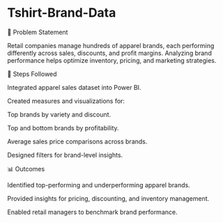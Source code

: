 # Tshirt-Brand-Data
📝 Problem Statement

Retail companies manage hundreds of apparel brands, each performing differently across sales, discounts, and profit margins. Analyzing brand performance helps optimize inventory, pricing, and marketing strategies.

🔎 Steps Followed

Integrated apparel sales dataset into Power BI.

Created measures and visualizations for:

Top brands by variety and discount.

Top and bottom brands by profitability.

Average sales price comparisons across brands.

Designed filters for brand-level insights.

📊 Outcomes

Identified top-performing and underperforming apparel brands.

Provided insights for pricing, discounting, and inventory management.

Enabled retail managers to benchmark brand performance.
